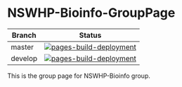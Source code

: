 # NSWHP-Bioinfo-GroupPage

| Branch | Status |
| --- | :---: |
| master | [![pages-build-deployment](https://github.com/NSWHP-Genomics/NSWHP-Bioinfo-GroupPage/actions/workflows/pages/pages-build-deployment/badge.svg?branch=main)](https://github.com/NSWHP-Genomics/NSWHP-Bioinfo-GroupPage/actions/workflows/pages/pages-build-deployment)|
| develop | [![pages-build-deployment](https://github.com/NSWHP-Genomics/NSWHP-Bioinfo-GroupPage/actions/workflows/pages/pages-build-deployment/badge.svg?branch=develop)](https://github.com/NSWHP-Genomics/NSWHP-Bioinfo-GroupPage/actions/workflows/pages/pages-build-deployment) |

This is the group page for NSWHP-Bioinfo group.